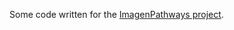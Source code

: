 Some code written for the [ImagenPathways project](https://www.eranid.eu/projects/imagenpathways/).
